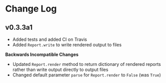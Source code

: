 # Change Log

## v0.3.3a1
 - Added tests and added CI on Travis
 - Added `Report.write` to write rendered output to files
 
 **Backwards Incompatible Changes**
 - Updated `Report.render` method to return dictionary of rendered reports 
 rather than write output directly to output files
 - Changed default parameter `parse` for `Report.render` to `False` (was `True`) 
